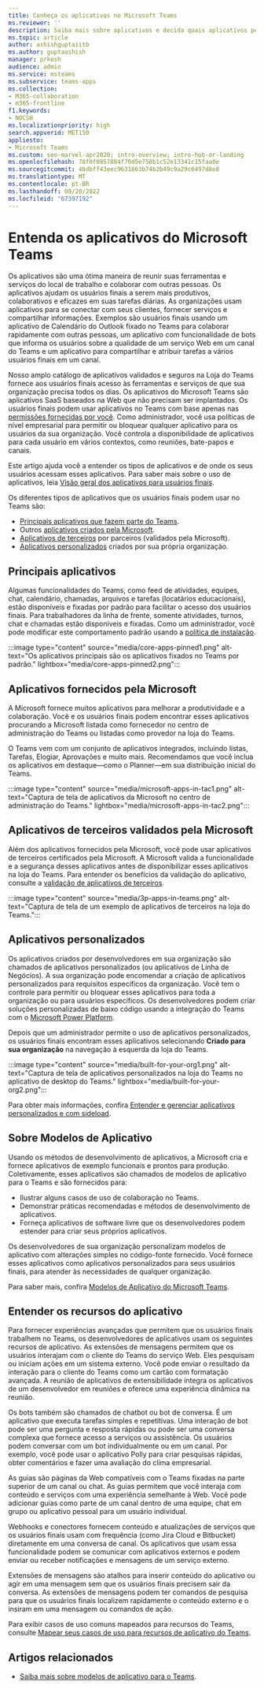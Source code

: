 ```yaml
---
title: Conheça os aplicativos no Microsoft Teams
ms.reviewer: ''
description: Saiba mais sobre aplicativos e decida quais aplicativos permitir no Teams com base no perfil e nos requisitos de negócios da sua organização.
ms.topic: article
author: ashishguptaiitb
ms.author: guptaashish
manager: prkosh
audience: admin
ms.service: msteams
ms.subservice: teams-apps
ms.collection:
- M365-collaboration
- m365-frontline
f1.keywords:
- NOCSH
ms.localizationpriority: high
search.appverid: MET150
appliesto:
- Microsoft Teams
ms.custom: seo-marvel-apr2020; intro-overview; intro-hub-or-landing
ms.openlocfilehash: 78f0f0857884f70d5e758b1c52e13341c15faa0e
ms.sourcegitcommit: 46dbff43eec9631863b74b2b49c9a29c6497d8e8
ms.translationtype: MT
ms.contentlocale: pt-BR
ms.lasthandoff: 08/20/2022
ms.locfileid: "67397192"
---
```

# <a name="understand-microsoft-teams-apps"></a>Entenda os aplicativos do Microsoft Teams

Os aplicativos são uma ótima maneira de reunir suas ferramentas e serviços do local de trabalho e colaborar com outras pessoas. Os aplicativos ajudam os usuários finais a serem mais produtivos, colaborativos e eficazes em suas tarefas diárias. As organizações usam aplicativos para se conectar com seus clientes, fornecer serviços e compartilhar informações. Exemplos são usuários finais usando um aplicativo de Calendário do Outlook fixado no Teams para colaborar rapidamente com outras pessoas, um aplicativo com funcionalidade de bots que informa os usuários sobre a qualidade de um serviço Web em um canal do Teams e um aplicativo para compartilhar e atribuir tarefas a vários usuários finais em um canal.

Nosso amplo catálogo de aplicativos validados e seguros na Loja do Teams fornece aos usuários finais acesso às ferramentas e serviços de que sua organização precisa todos os dias. Os aplicativos do Microsoft Teams são aplicativos SaaS baseados na Web que não precisam ser implantados. Os usuários finais podem usar aplicativos no Teams com base apenas nas [permissões fornecidas por você](app-policies.md). Como administrador, você usa políticas de nível empresarial para permitir ou bloquear qualquer aplicativo para os usuários da sua organização. Você controla a disponibilidade de aplicativos para cada usuário em vários contextos, como reuniões, bate-papos e canais.

Este artigo ajuda você a entender os tipos de aplicativos e de onde os seus usuários acessam esses aplicativos. Para saber mais sobre o uso de aplicativos, leia [Visão geral dos aplicativos para usuários finais](https://support.office.com/article/overview-of-apps-in-teams-747492ee-7cdd-4115-a993-8c7e7f98a3d0).

Os diferentes tipos de aplicativos que os usuários finais podem usar no Teams são:

* [Principais aplicativos que fazem parte do Teams](#core-apps).
* Outros [aplicativos criados pela Microsoft](#microsoft-provided-apps).
* [Aplicativos de terceiros](#third-party-apps-validated-by-microsoft) por parceiros (validados pela Microsoft).
* [Aplicativos personalizados](#custom-apps) criados por sua própria organização.

## <a name="core-apps"></a>Principais aplicativos

Algumas funcionalidades do Teams, como feed de atividades, equipes, chat, calendário, chamadas, arquivos e tarefas (locatários educacionais), estão disponíveis e fixadas por padrão para facilitar o acesso dos usuários finais. Para trabalhadores da linha de frente, somente atividades, turnos, chat e chamadas estão disponíveis e fixadas. Como um administrador, você pode modificar este comportamento padrão usando a [política de instalação](/microsoftteams/teams-app-setup-policies).

:::image type="content" source="media/core-apps-pinned1.png" alt-text="Os aplicativos principais são os aplicativos fixados no Teams por padrão." lightbox="media/core-apps-pinned2.png":::

## <a name="microsoft-provided-apps"></a>Aplicativos fornecidos pela Microsoft

A Microsoft fornece muitos aplicativos para melhorar a produtividade e a colaboração. Você e os usuários finais podem encontrar esses aplicativos procurando a Microsoft listada como fornecedor no centro de administração do Teams ou listadas como provedor na loja do Teams.

O Teams vem com um conjunto de aplicativos integrados, incluindo listas, Tarefas, Elogiar, Aprovações e muito mais. Recomendamos que você inclua os aplicativos em destaque—como o Planner—em sua distribuição inicial do Teams.

:::image type="content" source="media/microsoft-apps-in-tac1.png" alt-text="Captura de tela de aplicativos da Microsoft no centro de administração do Teams." lightbox="media/microsoft-apps-in-tac2.png":::

## <a name="third-party-apps-validated-by-microsoft"></a>Aplicativos de terceiros validados pela Microsoft

Além dos aplicativos fornecidos pela Microsoft, você pode usar aplicativos de terceiros certificados pela Microsoft. A Microsoft valida a funcionalidade e a segurança desses aplicativos antes de disponibilizar esses aplicativos na loja do Teams. Para entender os benefícios da validação do aplicativo, consulte a [validação de aplicativos de terceiros](overview-of-app-validation.md).

:::image type="content" source="media/3p-apps-in-teams.png" alt-text="Captura de tela de um exemplo de aplicativos de terceiros na loja do Teams.":::

## <a name="custom-apps"></a>Aplicativos personalizados

Os aplicativos criados por desenvolvedores em sua organização são chamados de aplicativos personalizados (ou aplicativos de Linha de Negócios). A sua organização pode encomendar a criação de aplicativos personalizados para requisitos específicos da organização. Você tem o controle para permitir ou bloquear esses aplicativos para toda a organização ou para usuários específicos. Os desenvolvedores podem criar soluções personalizadas de baixo código usando a integração do Teams com o [Microsoft Power Platform](/microsoftteams/platform/samples/teams-low-code-solutions).

Depois que um administrador permite o uso de aplicativos personalizados, os usuários finais encontram esses aplicativos selecionando **Criado para sua organização** na navegação à esquerda da loja do Teams.

:::image type="content" source="media/built-for-your-org1.png" alt-text="Captura de tela de aplicativos personalizados na loja do Teams no aplicativo de desktop do Teams." lightbox="media/built-for-your-org2.png":::

Para obter mais informações, confira [Entender e gerenciar aplicativos personalizados e com sideload](custom-app-overview.md).

## <a name="about-app-templates"></a>Sobre Modelos de Aplicativo

Usando os métodos de desenvolvimento de aplicativos, a Microsoft cria e fornece aplicativos de exemplo funcionais e prontos para produção. Coletivamente, esses aplicativos são chamados de modelos de aplicativo para o Teams e são fornecidos para:

* Ilustrar alguns casos de uso de colaboração no Teams.
* Demonstrar práticas recomendadas e métodos de desenvolvimento de aplicativos.
* Forneça aplicativos de software livre que os desenvolvedores podem estender para criar seus próprios aplicativos.

Os desenvolvedores de sua organização personalizam modelos de aplicativo com alterações simples no código-fonte fornecido. Você fornece esses aplicativos como aplicativos personalizados para seus usuários finais, para atender às necessidades de qualquer organização.

Para saber mais, confira [Modelos de Aplicativo do Microsoft Teams](https://adoption.microsoft.com/microsoft-teams/app-templates/).

## <a name="understand-app-capabilities"></a>Entender os recursos do aplicativo

Para fornecer experiências avançadas que permitem que os usuários finais trabalhem no Teams, os desenvolvedores de aplicativos usam os seguintes recursos de aplicativo. As extensões de mensagens permitem que os usuários interajam com o cliente do Teams do serviço Web. Eles pesquisam ou iniciam ações em um sistema externo. Você pode enviar o resultado da interação para o cliente do Teams como um cartão com formatação avançada. A reunião de aplicativos de extensibilidade integra os aplicativos de um desenvolvedor em reuniões e oferece uma experiência dinâmica na reunião.

Os bots também são chamados de chatbot ou bot de conversa. É um aplicativo que executa tarefas simples e repetitivas. Uma interação de bot pode ser uma pergunta e resposta rápidas ou pode ser uma conversa complexa que fornece acesso a serviços ou assistência. Os usuários podem conversar com um bot individualmente ou em um canal. Por exemplo, você pode usar o aplicativo Polly para criar pesquisas rápidas, obter comentários e fazer uma avaliação do clima empresarial.

As guias são páginas da Web compatíveis com o Teams fixadas na parte superior de um canal ou chat. As guias permitem que você interaja com conteúdo e serviços com uma experiência semelhante à Web. Você pode adicionar guias como parte de um canal dentro de uma equipe, chat em grupo ou aplicativo pessoal para um usuário individual.

Webhooks e conectores fornecem conteúdo e atualizações de serviços que os usuários finais usam com frequência (como Jira Cloud e Bitbucket) diretamente em uma conversa de canal. Os aplicativos que usam essa funcionalidade podem se comunicar com aplicativos externos e podem enviar ou receber notificações e mensagens de um serviço externo.

Extensões de mensagens são atalhos para inserir conteúdo do aplicativo ou agir em uma mensagem sem que os usuários finais precisem sair da conversa. As extensões de mensagens podem ter comandos de pesquisa para que os usuários finais localizem rapidamente o conteúdo externo e o insiram em uma mensagem ou comandos de ação.

Para exibir casos de uso comuns mapeados para recursos do Teams, consulte [Mapear seus casos de uso para recursos de aplicativo do Teams](/microsoftteams/platform/concepts/design/map-use-cases).

<!--- TBD: Admins do many considerations and decisions around app adoption and app governance. These are to be covered in a separate article. Commenting the below content for now as part of this article revamp.

## Apps deployment decisions

Teams provides a great out-of-the-box collaboration experience for your organization, and most organizations find that the default settings work for them. This article helps you decide whether to change any of the default settings, based on your organization's profile and business requirements, then it walks you through each change. We've split the settings into two groups, starting with the core set of [changes you're more likely to make](#core-deployment-decisions). The second group includes the [additional settings](#additional-deployment-decisions) you may want to configure, based on your organization's needs.

## Core deployment decisions

These are the apps settings that most organizations want to change (if the Teams default settings don't work for them).

### App availability settings

Teams provides many apps published by Microsoft and by third parties to engage users, support productivity, and integrate commonly used business services into Teams.
Get apps from the Teams Store. By default, all apps, including custom apps that you've submitted via the [Teams Store approval process](/microsoftteams/platform/publishing/apps-publish#microsoft-teams-app-approval-process), are turned on for all users. For example, users can use the Planner app to build and manage team tasks in Teams.

By default, all Microsoft-provided, third-party, and custom apps are available, and you can turn individual apps on or off. There are org-wide settings that let you turn all third-party and/or custom apps on or off for your entire organization.

| Ask yourself | Action |
|--------------|--------|
|Will you change the default Teams apps settings? | For more information about policies and settings that you can use to manage apps in your organization, see [Admin settings for apps in Microsoft Teams](admin-settings.md).|

### App permissions and other considerations

Apps are consented to by users and managed by the admin or IT pro through policies. However, app permissions and risk profile are defined in the app itself.

| Ask yourself | Action |
|--------------|--------|
|<br>Which apps do I want to allow access to? Which ones do I not want to allow access to?  | <ul><li>See [Microsoft Teams apps permissions and considerations](app-permissions.md) for a list of things you should consider when allowing access to an app, bot, tab, or connector.</li><li>See [Manage your apps in the Microsoft Teams admin center](manage-apps.md) for information about making an app available to users in your organization.</li></ul>|

--->

<!--- TBD: Rewrite this to talk about bots and tabs as a capability of apps. Admins do not govern bots, tabs, etc. Admins only govern apps that contain capabilities such as connectors, bots, etc. This writeup gives an impression that admins manage apps + bots + tabs + connectors, etc.

### Bots for private chats and channels

Bots are automated programs that respond to queries or give updates and notifications about details users find interesting or want to stay informed about. Bots allow users to interact with cloud services such as task management, scheduling, and polling in a Teams chat. Teams supports bots in private chats and channels. Administrators can control whether the use of bots is allowed in a Microsoft 365 or Office 365 organization.

| Ask yourself | Action |
|--------------|--------|
|Do I want to allow custom bots in my organization?|For more information about adding bots, see [Add bots for private chats and channels in Microsoft Teams](/microsoftteams/platform/bots/what-are-bots). For information about turning custom bots on or off, see [Admin settings for apps in Microsoft Teams](admin-settings.md).|

### Built-in and custom tabs

Owners and team members can add tabs to a channel, private chat, and group chat to help integrate their cloud services. Add tabs to help users access and manage the data they need or use the most. In channels, the Conversations and Files tabs are created by default. In every private chat, the Conversations, Files, Organization, and Activity tabs are created by default. In addition to these built-in tabs, you can design and add custom tabs. To learn about turning Teams apps on or off for your organization, read [Admin settings for apps in Teams](admin-settings.md).

| Ask yourself | Action |
|--------------|--------|
|Do I want to allow custom tabs in my organization?|For more information, see [Use built-in and custom tabs in Teams](/microsoftteams/platform/tabs/what-are-tabs).|

### Custom connectors

Connectors keep your team current by delivering content and updates from services you frequently use directly into a channel. With connectors, your Teams users can receive updates from popular services such as Trello, Wunderlist, GitHub, and Azure DevOps Services in their Teams chats.

| Ask yourself | Action |
|--------------|--------|
|Do I want to allow users to create custom connectors?|For more information, see [Use custom connectors in Teams](office-365-custom-connectors.md).|

--->

<!--- TBD: Activity reports is not part of app overview. Commenting for now. To be reused in a different article later.

### Activity reports

You can use activity reports to see how users in your organization are using Teams. For example, if some don't use Teams yet, they might not know how to get started or understand how they can use Teams to be more productive and collaborative. Your organization can use the activity reports to decide where to prioritize training and communication efforts. To view activity reports, you must be a global admin in Microsoft 365 or Office 365, Teams service admin, or Skype for Business admin.

| Ask yourself | Action |
|--------------|--------|
| Who needs to see the activity reports, and do they have the correct permissions to view them? |<ul><li>If you don't want to assign an admin role to a user, you can [assign the Reports reader role](teams-activity-reports.md#reports-reader-role).</li><li>See [Roles and permissions](/azure/active-directory/users-groups-roles/directory-assign-admin-roles) and [View and assign roles](/azure/active-directory/users-groups-roles/directory-manage-roles-portal) for information about assigning admin roles in Azure Active Directory.</li></ul> |

--->

## <a name="related-articles"></a>Artigos relacionados

* [Saiba mais sobre modelos de aplicativo para o Teams](/microsoftteams/platform/samples/app-templates).

